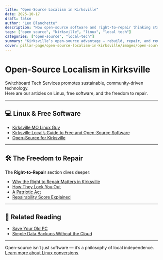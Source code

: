 ```yaml
---
title: "Open-Source Localism in Kirksville"
date: 2025-10-17
draft: false
author: "Leo Blanchette"
description: "How open-source software and right-to-repair thinking strengthen small-town tech independence."
tags: ["open source", "kirksville", "linux", "local tech"]
categories: ["open-source", "local-tech"]
summary: "Kirksville’s open-source advantage — rebuild, repair, and reuse instead of rent and replace."
cover: pillar-page/open-source-localism-in-kirksville/images/open-source-localism-guide.jpg
---
```


# Open-Source Localism in Kirksville

Switchboard Tech Services promotes sustainable, community-driven technology.  
Here are our articles on Linux, free software, and the freedom to repair.

---

## 💻 Linux & Free Software

- [Kirksville MO Linux Guy](/posts/kirksville-mo-linux-guy/)
- [Kirksville Local’s Guide to Free and Open-Source Software](/posts/kirksville-locals-guide-to-free-and-open-source-software/)
- [Open-Source for Kirksville](/posts/open-source-for-kirksville/)

---

## 🛠️ The Freedom to Repair

The **Right-to-Repair** section dives deeper:

- [Why the Right to Repair Matters in Kirksville](/posts/right-to-repair/why-the-right-to-repair-matters-in-kirksville/)
- [How They Lock You Out](/posts/right-to-repair/how-they-lock-you-out/)
- [A Patriotic Act](/posts/right-to-repair/a-patriotic-act/)
- [Repairability Score Explained](/posts/right-to-repair/repairability-score/)

---

## 🧩 Related Reading

- [Save Your Old PC](/posts/save-your-old-pc/)
- [Simple Data Backups Without the Cloud](/posts/simple-data-backups-without-the-cloud/)

---

Open-source isn’t just software — it’s a philosophy of local independence.  
[Learn more about Linux conversions](/services/linux-conversions/).

